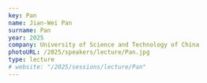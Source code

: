 ```yaml
---
key: Pan
name: Jian-Wei Pan
surname: Pan
year: 2025
company: University of Science and Technology of China
photoURL: /2025/speakers/lecture/Pan.jpg
type: lecture
# website: "/2025/sessions/lecture/Pan"
---
```

